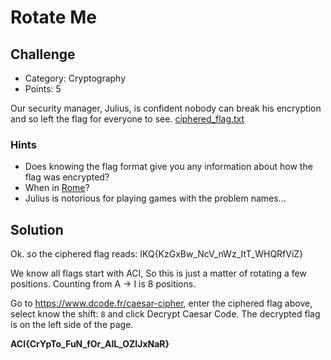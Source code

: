 # Rotate Me

## Challenge
* Category: Cryptography
* Points: 5

Our security manager, Julius, is confident nobody can break his encryption and so left the flag for everyone to see. [ciphered_flag.txt](https://challenge.acictf.com/static/eaeae1399e23536dc5b2b2aeca8e0c52/ciphered_flag.txt)

### Hints
* Does knowing the flag format give you any information about how the flag was encrypted?
* When in [Rome](https://en.wikipedia.org/wiki/Caesar_cipher)?
* Julius is notorious for playing games with the problem names...


## Solution

Ok. so the ciphered flag reads: IKQ{KzGxBw_NcV_nWz_ItT_WHQRfViZ}

We know all flags start with ACI, So this is just a matter of rotating a few positions. Counting from A -> I is 8 positions.

Go to https://www.dcode.fr/caesar-cipher, enter the ciphered flag above, select know the shift: `8` and click Decrypt Caesar Code. The decrypted flag is on the left side of the page.

**ACI{CrYpTo_FuN_fOr_AlL_OZIJxNaR}**
